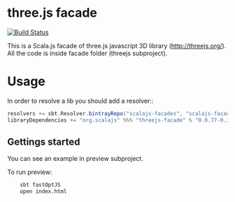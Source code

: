 three.js facade
==============

[![Build Status](https://travis-ci.org/zikolach/threejs-facade.svg?branch=0.0.88-0.1.9)](https://travis-ci.org/zikolach/threejs-facade)

This is a Scala.js facade of three.js javascript 3D library (http://threejs.org/). 
All the code is inside facade folder (threejs subproject). 

Usage
=====

In order to resolve a lib you should add a resolver::
```scala
resolvers += sbt.Resolver.bintrayRepo("scalajs-facades", "scalajs-facades-releases") //add resolver
libraryDependencies += "org.scalajs" %%% "threejs-facade" % "0.0.77-0.1.8" //add dependency
```

Gettings started
----------------

You can see an example in preview subproject.

To run preview:
```bash
    sbt fastOptJS
    open index.html
```